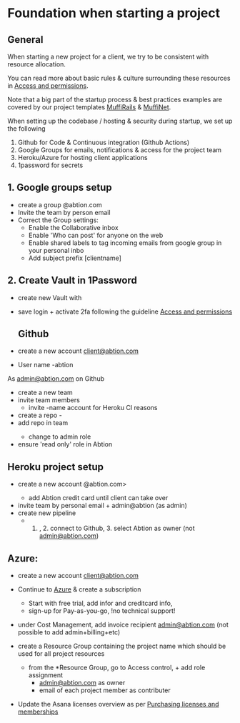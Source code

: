 # Foundation when starting a project

## General

When starting a new project for a client, we try to be consistent with resource allocation.

You can read more about basic rules & culture surrounding these resources in [Access and permissions](https://inside.abtion.com/tools_and_services/access_and_permissions).

Note that a big part of the startup process & best practices examples are covered by our project templates [MuffiRails](https://github.com/abtion/muffi) &  [MuffiNet](https://github.com/abtion/muffi.net).

When setting up the codebase / hosting & security during startup, we set up the following
1. Github for Code & Continuous integration (Github Actions)
2. Google Groups for emails, notifications & access for the project team
3. Heroku/Azure for hosting client applications
4. 1password for secrets

## 1. Google groups setup 
- create a group <clientname>@abtion.com
- Invite the team by person email
- Correct the Group settings:
  - Enable the Collaborative inbox
  - Enable 'Who can post' for anyone on the web
  - Enable shared labels to tag incoming emails from google group in your personal inbo
  - Add subject prefix [clientname]
  
## 2. Create Vault in 1Password
- create new Vault with <clientname>
- save login + activate 2fa following the guideline [Access and permissions](https://inside.abtion.com/tools_and_services/access_and_permissions)
  
  ## Github
- create a new account <client@abtion.com>
- User name <client>-abtion
  
As admin@abtion.com on Github
- create a new team <clientname>
- invite team members
  - invite <client>-name account for Heroku CI reasons
- create a repo <clientname>-<projectname>
- add repo in <clientname> team
  - change to admin role
- ensure 'read only' role in Abtion

## Heroku project setup
- create a new account <clientname>@abtion.com>
  - add Abtion credit card until client can take over
- invite team by personal email + admin@abtion (as admin)
- create new pipeline
  - 1. <clientname>, 2. connect to Github, 3. select Abtion as owner (not admin@abtion.com)

## Azure:
- create a new account <client@abtion.com>
- Continue to [Azure](https://portal.azure.com) & create a subscription 
  - Start with free trial, add infor and creditcard info, 
  - sign-up for Pay-as-you-go, !no technical support!

- under Cost Management, add invoice recipient admin@abtion.com (not possible to add admin+billing+etc)
- create a Resource Group containing the project name which should be used for all project resources
  - from the *Resource Group, go to Access control, + add role assignment
    - admin@abtion.com as owner
    - email of each project member as contributer
- Update the Asana licenses overview as per [Purchasing licenses and memberships](https://inside.abtion.com/tools_and_services/purchasing_licenses_and_memberships) 
